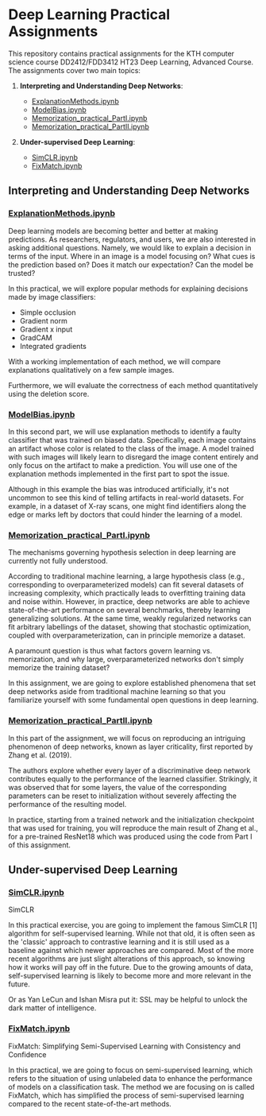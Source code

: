# Deep Learning Practical Assignments

This repository contains practical assignments for the KTH computer science course DD2412/FDD3412 HT23 Deep Learning, Advanced Course. The assignments cover two main topics:

1. **Interpreting and Understanding Deep Networks**:
    - [ExplanationMethods.ipynb](ExplanationMethods.ipynb)
    - [ModelBias.ipynb](ModelBias.ipynb)
    - [Memorization_practical_PartI.ipynb](Memorization_practical_PartI.ipynb)
    - [Memorization_practical_PartII.ipynb](Memorization_practical_PartII.ipynb)

2. **Under-supervised Deep Learning**:
    - [SimCLR.ipynb](SimCLR.ipynb)
    - [FixMatch.ipynb](FixMatch.ipynb)

## Interpreting and Understanding Deep Networks

### [ExplanationMethods.ipynb](ExplanationMethods.ipynb)
Deep learning models are becoming better and better at making predictions. As researchers, regulators, and users, we are also interested in asking additional questions. Namely, we would like to explain a decision in terms of the input. Where in an image is a model focusing on? What cues is the prediction based on? Does it match our expectation? Can the model be trusted?

In this practical, we will explore popular methods for explaining decisions made by image classifiers:

- Simple occlusion
- Gradient norm
- Gradient x input
- GradCAM
- Integrated gradients

With a working implementation of each method, we will compare explanations qualitatively on a few sample images.

Furthermore, we will evaluate the correctness of each method quantitatively using the deletion score.

### [ModelBias.ipynb](ModelBias.ipynb)
In this second part, we will use explanation methods to identify a faulty classifier that was trained on biased data. Specifically, each image contains an artifact whose color is related to the class of the image. A model trained with such images will likely learn to disregard the image content entirely and only focus on the artifact to make a prediction. You will use one of the explanation methods implemented in the first part to spot the issue.

Although in this example the bias was introduced artificially, it's not uncommon to see this kind of telling artifacts in real-world datasets. For example, in a dataset of X-ray scans, one might find identifiers along the edge or marks left by doctors that could hinder the learning of a model.

### [Memorization_practical_PartI.ipynb](Memorization_practical_PartI.ipynb)
The mechanisms governing hypothesis selection in deep learning are currently not fully understood.

According to traditional machine learning, a large hypothesis class (e.g., corresponding to overparameterized models) can fit several datasets of increasing complexity, which practically leads to overfitting training data and noise within. However, in practice, deep networks are able to achieve state-of-the-art performance on several benchmarks, thereby learning generalizing solutions. At the same time, weakly regularized networks can fit arbitrary labellings of the dataset, showing that stochastic optimization, coupled with overparameterization, can in principle memorize a dataset.

A paramount question is thus what factors govern learning vs. memorization, and why large, overparameterized networks don't simply memorize the training dataset?

In this assignment, we are going to explore established phenomena that set deep networks aside from traditional machine learning so that you familiarize yourself with some fundamental open questions in deep learning.

### [Memorization_practical_PartII.ipynb](Memorization_practical_PartII.ipynb)
In this part of the assignment, we will focus on reproducing an intriguing phenomenon of deep networks, known as layer criticality, first reported by Zhang et al. (2019).

The authors explore whether every layer of a discriminative deep network contributes equally to the performance of the learned classifier. Strikingly, it was observed that for some layers, the value of the corresponding parameters can be reset to initialization without severely affecting the performance of the resulting model.

In practice, starting from a trained network and the initialization checkpoint that was used for training, you will reproduce the main result of Zhang et al., for a pre-trained ResNet18 which was produced using the code from Part I of this assignment.

## Under-supervised Deep Learning

### [SimCLR.ipynb](SimCLR.ipynb)
SimCLR

In this practical exercise, you are going to implement the famous SimCLR [1] algorithm for self-supervised learning. While not that old, it is often seen as the 'classic' approach to contrastive learning and it is still used as a baseline against which newer approaches are compared. Most of the more recent algorithms are just slight alterations of this approach, so knowing how it works will pay off in the future. Due to the growing amounts of data, self-supervised learning is likely to become more and more relevant in the future.

Or as Yan LeCun and Ishan Misra put it: SSL may be helpful to unlock the dark matter of intelligence.

### [FixMatch.ipynb](FixMatch.ipynb)
FixMatch: Simplifying Semi-Supervised Learning with Consistency and Confidence

In this practical, we are going to focus on semi-supervised learning, which refers to the situation of using unlabeled data to enhance the performance of models on a classification task. The method we are focusing on is called FixMatch, which has simplified the process of semi-supervised learning compared to the recent state-of-the-art methods.
